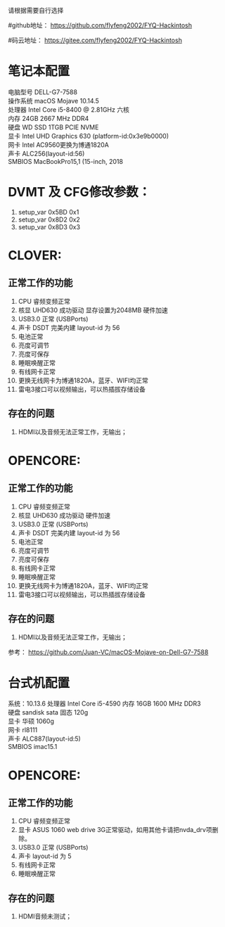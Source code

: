 请根据需要自行选择

#github地址：
https://github.com/flyfeng2002/FYQ-Hackintosh

#码云地址：
https://gitee.com/flyfeng2002/FYQ-Hackintosh


# 笔记本配置  
电脑型号 DELL-G7-7588  
操作系统 macOS Mojave 10.14.5  
处理器  Intel Core i5-8400 @ 2.81GHz 六核  
内存 24GB 2667 MHz DDR4  
硬盘  WD SSD 1TGB PCIE NVME  
显卡 Intel UHD Graphics 630 (platform-id:0x3e9b0000)  
网卡 Intel AC9560更换为博通1820A  
声卡 ALC256(layout-id:56)  
SMBIOS MacBookPro15,1 (15-inch, 2018  




# DVMT 及 CFG修改参数：
1. setup_var 0x5BD 0x1
2. setup_var 0x8D2 0x2
3. setup_var 0x8D3 0x3

# CLOVER:

## 正常工作的功能

1. CPU 睿频变频正常
2. 核显 UHD630 成功驱动 显存设置为2048MB 硬件加速
3. USB3.0 正常 (USBPorts)
4. 声卡 DSDT 完美内建 layout-id 为 56
5. 电池正常
6. 亮度可调节
7. 亮度可保存
8. 睡眠唤醒正常
9. 有线网卡正常
10. 更换无线网卡为博通1820A，蓝牙、WIFI均正常
11. 雷电3接口可以视频输出，可以热插拔存储设备 
## 存在的问题

1. HDMI以及音频无法正常工作，无输出；
 


# OPENCORE:

## 正常工作的功能
1. CPU 睿频变频正常
2. 核显 UHD630 成功驱动 硬件加速
3. USB3.0 正常 (USBPorts)
4. 声卡 DSDT 完美内建 layout-id 为 56
5. 电池正常
6. 亮度可调节
7. 亮度可保存
8. 有线网卡正常
9. 睡眠唤醒正常
10. 更换无线网卡为博通1820A，蓝牙、WIFI均正常
11. 雷电3接口可以视频输出，可以热插拔存储设备

## 存在的问题

1. HDMI以及音频无法正常工作，无输出； 


参考：
https://github.com/Juan-VC/macOS-Mojave-on-Dell-G7-7588


# 台式机配置  

系统：10.13.6
处理器  Intel Core i5-4590
内存 16GB 1600 MHz DDR3  
硬盘  sandisk sata 固态 120g  
显卡 华硕 1060g  
网卡 rl8111  
声卡 ALC887(layout-id:5)  
SMBIOS imac15.1 


# OPENCORE:

## 正常工作的功能
1. CPU 睿频变频正常
2. 显卡 ASUS 1060 web drive 3G正常驱动，如用其他卡请把nvda_drv项删除。
3. USB3.0 正常 (USBPorts)
4. 声卡 layout-id 为 5
5. 有线网卡正常
6. 睡眠唤醒正常


## 存在的问题

1. HDMI音频未测试； 
